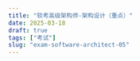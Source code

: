 ```yaml
---
title: "软考高级架构师-架构设计（重点）"
date: 2025-03-18
draft: true
tags: ["考试"]
slug: "exam-software-architect-05"
---
```


